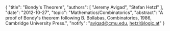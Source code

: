 {
    "title": "Bondy's Theorem",
    "authors": [
        "Jeremy Avigad",
        "Stefan Hetzl"
    ],
    "date": "2012-10-27",
    "topic": "Mathematics/Combinatorics",
    "abstract": "A proof of Bondy's theorem following B. Bollabas, Combinatorics, 1986, Cambridge University Press.",
    "notify": "avigad@cmu.edu, hetzl@logic.at"
}